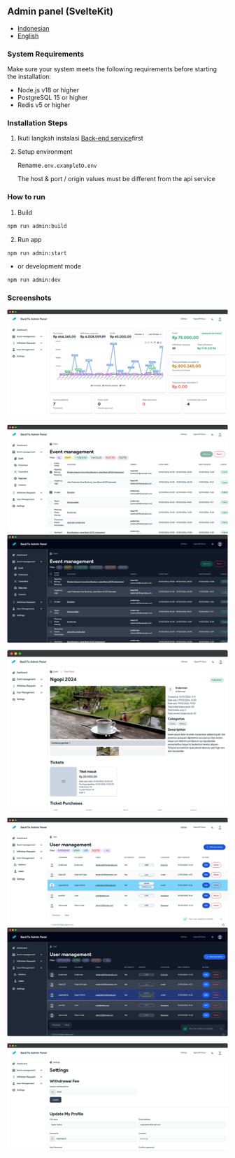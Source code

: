 ## Admin panel (SvelteKit)

-   [Indonesian](admin-panel.md)
-   [English](admin-panel.en.md)

### System Requirements

Make sure your system meets the following requirements before starting the installation:

-   Node.js v18 or higher
-   PostgreSQL 15 or higher
-   Redis v5 or higher

### Installation Steps

1.  Ikuti langkah instalasi [Back-end service](api-service.md)first

2.  Setup environment

    Rename`.env.example`to`.env`

    The host & port / origin values ​​must be different from the api service

### How to run

1.  Build

```bash
npm run admin:build
```

2.  Run app

```bash
npm run admin:start
```

-   or development mode

```bash
npm run admin:dev
```

### Screenshots

![Dashboard](/assets/admin/dashboard.png)

![Events](/assets/admin/events.png)![Events Dark](/assets/admin/events-dark.png)

![Events Detail](/assets/admin/event-detail.png)

![Users](/assets/admin/users.png)![Users Dark](/assets/admin/users-dark.png)

![Settings](/assets/admin/settings.png)
